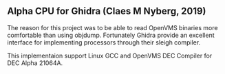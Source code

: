 ## Alpha CPU for Ghidra (Claes M Nyberg, 2019)
The reason for this project was to be able to read OpenVMS binaries more comfortable than using objdump.
Fortunately Ghidra provide an excellent interface for implementing processors through their sleigh compiler.


This implementaion support Linux GCC and OpenVMS DEC Compiler for DEC Alpha 21064A.